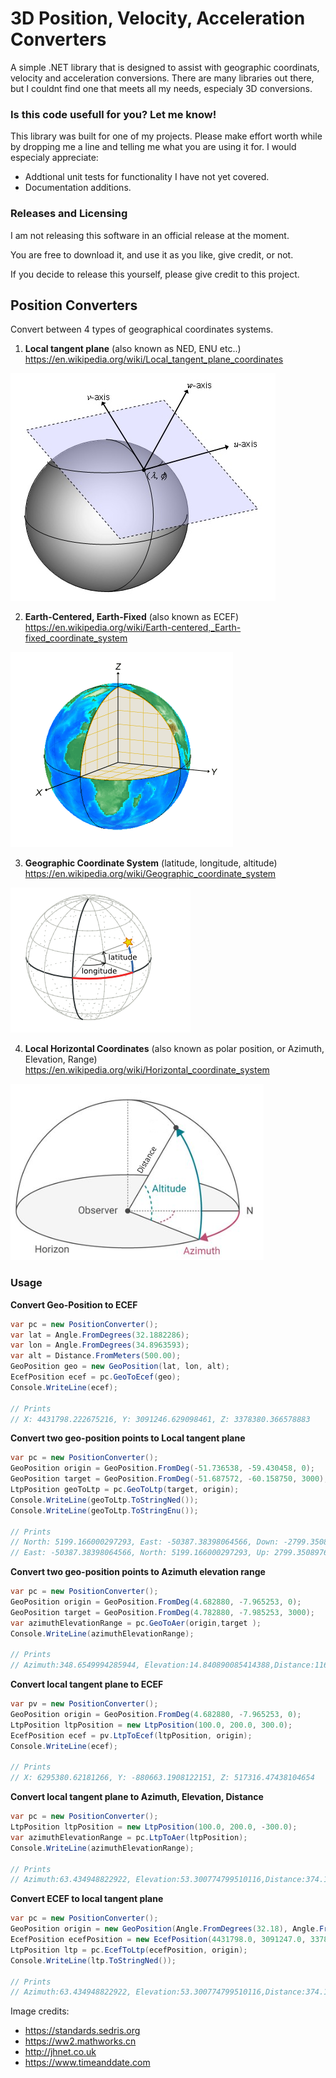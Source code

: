 # 3D Position, Velocity, Acceleration Converters

A simple .NET library that is designed to assist with geographic coordinats, velocity and acceleration conversions.
There are many libraries out there, but I couldnt find one that meets all my needs, especialy 3D conversions.

### Is this code usefull for you? Let me know!
This library was built for one of my projects. Please make effort worth while by dropping me a line and telling me what you are using it for.
I would especialy appreciate:
- Addtional unit tests for functionality I have not yet covered.
- Documentation additions.


### Releases and Licensing
I am not releasing this software in an official release at the moment.

You are free to download it, and use it as you like, give credit, or not.

If you decide to release this yourself, please give credit to this project.



## Position Converters
Convert between 4 types of geographical coordinates systems.

1. **Local tangent plane** (also known as NED, ENU etc..) https://en.wikipedia.org/wiki/Local_tangent_plane_coordinates


![This is an image](/Images/ltp.png)

2. **Earth-Centered, Earth-Fixed** (also known as ECEF) https://en.wikipedia.org/wiki/Earth-centered,_Earth-fixed_coordinate_system

![This is an image](/Images/ecef.png)

3. **Geographic Coordinate System** (latitude, longitude, altitude)  https://en.wikipedia.org/wiki/Geographic_coordinate_system

![This is an image](/Images/geopos.png)

4. **Local Horizontal Coordinates** (also known as polar position, or Azimuth, Elevation, Range)  https://en.wikipedia.org/wiki/Horizontal_coordinate_system

![This is an image](/Images/lhp.png)


### Usage

**Convert Geo-Position to ECEF**
```c#
var pc = new PositionConverter();
var lat = Angle.FromDegrees(32.1882286);
var lon = Angle.FromDegrees(34.8963593);
var alt = Distance.FromMeters(500.00);
GeoPosition geo = new GeoPosition(lat, lon, alt);
EcefPosition ecef = pc.GeoToEcef(geo);
Console.WriteLine(ecef);

// Prints
// X: 4431798.222675216, Y: 3091246.629098461, Z: 3378380.366578883
```

**Convert two geo-position points to Local tangent plane**

```c#
var pc = new PositionConverter();
GeoPosition origin = GeoPosition.FromDeg(-51.736538, -59.430458, 0);
GeoPosition target = GeoPosition.FromDeg(-51.687572, -60.158750, 3000);
LtpPosition geoToLtp = pc.GeoToLtp(target, origin);
Console.WriteLine(geoToLtp.ToStringNed());
Console.WriteLine(geoToLtp.ToStringEnu());

// Prints
// North: 5199.166000297293, East: -50387.38398064566, Down: -2799.350897683762
// East: -50387.38398064566, North: 5199.166000297293, Up: 2799.350897683762
```

**Convert two geo-position points to Azimuth elevation range**
```c#
var pc = new PositionConverter();
GeoPosition origin = GeoPosition.FromDeg(4.682880, -7.965253, 0);
GeoPosition target = GeoPosition.FromDeg(4.782880, -7.985253, 3000);
var azimuthElevationRange = pc.GeoToAer(origin,target );
Console.WriteLine(azimuthElevationRange);

// Prints
// Azimuth:348.6549994285944, Elevation:14.840890085414388,Distance:11673.341221811483 
```

**Convert local tangent plane to ECEF**
```c#
var pv = new PositionConverter();
GeoPosition origin = GeoPosition.FromDeg(4.682880, -7.965253, 0);
LtpPosition ltpPosition = new LtpPosition(100.0, 200.0, 300.0);
EcefPosition ecef = pv.LtpToEcef(ltpPosition, origin);
Console.WriteLine(ecef);

// Prints
// X: 6295380.62181266, Y: -880663.1908122151, Z: 517316.47438104654
```

**Convert local tangent plane to Azimuth, Elevation, Distance**
```c#
var pc = new PositionConverter();
LtpPosition ltpPosition = new LtpPosition(100.0, 200.0, -300.0);
var azimuthElevationRange = pc.LtpToAer(ltpPosition);
Console.WriteLine(azimuthElevationRange);

// Prints
// Azimuth:63.434948822922, Elevation:53.300774799510116,Distance:374.16573867739413 
```

**Convert ECEF to local tangent plane**
```c#
var pc = new PositionConverter();
GeoPosition origin = new GeoPosition(Angle.FromDegrees(32.18), Angle.FromDegrees(34.89),Distance.FromMeters(1000));
EcefPosition ecefPosition = new EcefPosition(4431798.0, 3091247.0, 3378380.0);
LtpPosition ltp = pc.EcefToLtp(ecefPosition, origin);
Console.WriteLine(ltp.ToStringNed());

// Prints
// Azimuth:63.434948822922, Elevation:53.300774799510116,Distance:374.16573867739413 

```


Image credits:

- https://standards.sedris.org
- https://ww2.mathworks.cn
- http://jhnet.co.uk
- https://www.timeanddate.com
